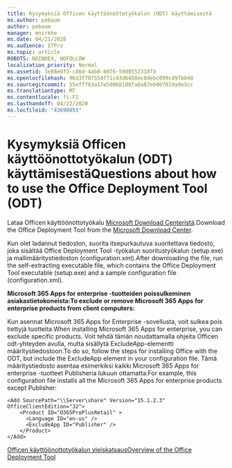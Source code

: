 ```yaml
---
title: Kysymyksiä Officen käyttöönottotyökalun (ODT) käyttämisestä
ms.author: pebaum
author: pebaum
manager: mnirkhe
ms.date: 04/21/2020
ms.audience: ITPro
ms.topic: article
ROBOTS: NOINDEX, NOFOLLOW
localization_priority: Normal
ms.assetid: 3e88e0f3-c86d-4ab8-b076-59d0552318f9
ms.openlocfilehash: 96d3f70f554f71c43d6458ec8debc099cd9fb040
ms.sourcegitcommit: 55eff703a17e500681d8fa6a87eb067019ade3cc
ms.translationtype: MT
ms.contentlocale: fi-FI
ms.lasthandoff: 04/22/2020
ms.locfileid: "43698055"
---
```

# <a name="questions-about-how-to-use-the-office-deployment-tool-odt"></a><span data-ttu-id="43ddd-102">Kysymyksiä Officen käyttöönottotyökalun (ODT) käyttämisestä</span><span class="sxs-lookup"><span data-stu-id="43ddd-102">Questions about how to use the Office Deployment Tool (ODT)</span></span>

<span data-ttu-id="43ddd-103">Lataa Officen käyttöönottotyökalu [Microsoft Download Centeristä](https://go.microsoft.com/fwlink/p/?LinkID=626065).</span><span class="sxs-lookup"><span data-stu-id="43ddd-103">Download the Office Deployment Tool from the [Microsoft Download Center](https://go.microsoft.com/fwlink/p/?LinkID=626065).</span></span>
  
<span data-ttu-id="43ddd-104">Kun olet ladannut tiedoston, suorita itsepurkautuva suoritettava tiedosto, joka sisältää Office Deployment Tool -työkalun suoritustyökalun (setup.exe) ja mallimääritystiedoston (configuration.xml).</span><span class="sxs-lookup"><span data-stu-id="43ddd-104">After downloading the file, run the self-extracting executable file, which contains the Office Deployment Tool executable (setup.exe) and a sample configuration file (configuration.xml).</span></span>
  
 <span data-ttu-id="43ddd-105">**Microsoft 365 Apps for enterprise -tuotteiden poissulkeminen asiakastietokoneista:**</span><span class="sxs-lookup"><span data-stu-id="43ddd-105">**To exclude or remove Microsoft 365 Apps for enterprise products from client computers:**</span></span>
  
<span data-ttu-id="43ddd-106">Kun asennat Microsoft 365 Apps for Enterprise -sovellusta, voit sulkea pois tiettyjä tuotteita.</span><span class="sxs-lookup"><span data-stu-id="43ddd-106">When installing Microsoft 365 Apps for enterprise, you can exclude specific products.</span></span> <span data-ttu-id="43ddd-107">Voit tehdä tämän noudattamalla ohjeita Officen odt-yhteyden avulla, mutta sisällytä ExcludeApp-elementti määritystiedostoon.</span><span class="sxs-lookup"><span data-stu-id="43ddd-107">To do so, follow the steps for installing Office with the ODT, but include the ExcludeApp element in your configuration file.</span></span> <span data-ttu-id="43ddd-108">Tämä määritystiedosto asentaa esimerkiksi kaikki Microsoft 365 Apps for enterprise -tuotteet Publisheria lukuun ottamatta:</span><span class="sxs-lookup"><span data-stu-id="43ddd-108">For example, this configuration file installs all the Microsoft 365 Apps for enterprise products except Publisher:</span></span>
  
```
<Add SourcePath="\\Server\share" Version="15.1.2.3" OfficeClientEdition="32">
    <Product ID="O365ProPlusRetail" >
      <Language ID="en-us" />
      <ExcludeApp ID="Publisher" />
    </Product>
</Add>
```

[<span data-ttu-id="43ddd-109">Officen käyttöönottotyökalun yleiskatsaus</span><span class="sxs-lookup"><span data-stu-id="43ddd-109">Overview of the Office Deployment Tool</span></span>](https://docs.microsoft.com/deployoffice/overview-of-the-office-2016-deployment-tool)
  


